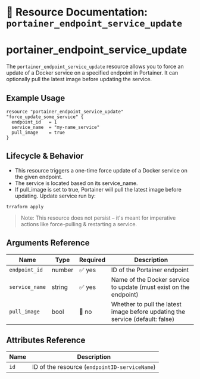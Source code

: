 # 🔁 **Resource Documentation: `portainer_endpoint_service_update`**

# portainer_endpoint_service_update
The `portainer_endpoint_service_update` resource allows you to force an update of a Docker service on a specified endpoint in Portainer. It can optionally pull the latest image before updating the service.

## Example Usage
```hcl
resource "portainer_endpoint_service_update" "force_update_some_service" {
  endpoint_id   = 1
  service_name  = "my-name_service"
  pull_image    = true
}
```

## Lifecycle & Behavior
- This resource triggers a one-time force update of a Docker service on the given endpoint.
- The service is located based on its service_name.
- If pull_image is set to true, Portainer will pull the latest image before updating.
Update service run by:
```hcl
trraform apply
```
> Note: This resource does not persist – it's meant for imperative actions like force-pulling & restarting a service.

## Arguments Reference
| Name           | Type   | Required | Description                                                                 |
|----------------|--------|----------|-----------------------------------------------------------------------------|
| `endpoint_id`  | number | ✅ yes   | ID of the Portainer endpoint                                                |
| `service_name` | string | ✅ yes   | Name of the Docker service to update (must exist on the endpoint)          |
| `pull_image`   | bool   | 🚫 no    | Whether to pull the latest image before updating the service (default: false) |

## Attributes Reference
| Name | Description                                            |
|------|--------------------------------------------------------|
| `id` | ID of the resource (`endpointID-serviceName`)          |
